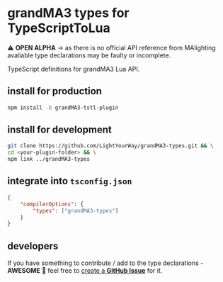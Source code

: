 # grandMA3 types for TypeScriptToLua

:warning: **OPEN ALPHA** &rarr; as there is no official API reference from MAlighting avaliable type declarations may be faulty or incomplete.

TypeScript definitions for grandMA3 Lua API.

## install for production
```bash
npm install -D grandMA3-tstl-plugin
```

## install for development

```bash
git clone https://github.com/LightYourWay/grandMA3-types.git && \
cd <your-plugin-folder> && \
npm link ../grandMA3-types
```

## integrate into `tsconfig.json`

```json
{
	"compilerOptions": {
		"types": ["grandMA3-types"]
	}
}
```

## developers

If you have something to contribute / add to the type declarations - **AWESOME** :tada: feel free to [create a **GitHub Issue**](https://github.com/LightYourWay/grandMA3-types/issues/new/choose) for it.
